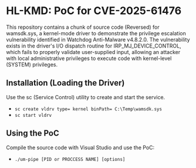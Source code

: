 # HL-KMD: PoC for CVE-2025-61476

This repository contains a chunk of source code (Reversed) for wamsdk.sys, a kernel-mode driver to demonstrate the privilege escalation vulnerability identified in Watchdog Anti-Malware v4.8.2.0.
The vulnerability exists in the driver's I/O dispatch routine for IRP_MJ_DEVICE_CONTROL, which fails to properly validate user-supplied input, allowing an attacker with local administrative privileges to execute code with kernel-level (SYSTEM) privileges.

## Installation (Loading the Driver)
Use the sc (Service Control) utility to create and start the service.
- `sc create vldrv type= kernel binPath= C:\Temp\wamsdk.sys`
- `sc start vldrv`

## Using the PoC
Compile the source code with Visual Studio and use the PoC:
- `./um-pipe [PID or PROCCESS NAME] [options]`
